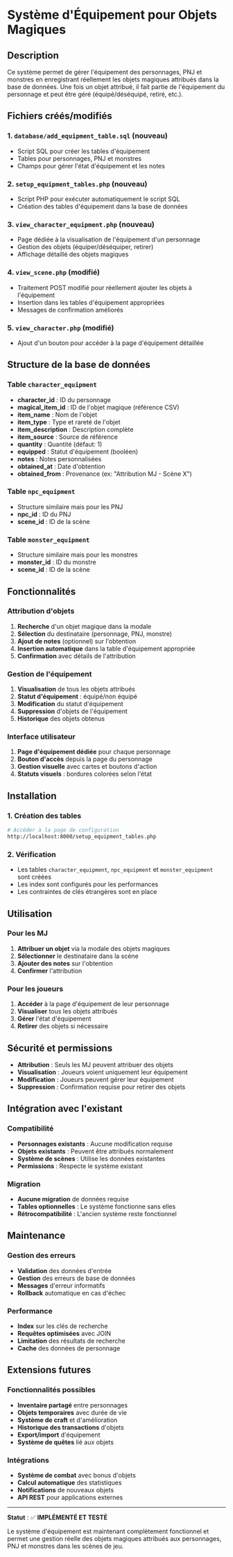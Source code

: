 # Système d'Équipement pour Objets Magiques

## Description
Ce système permet de gérer l'équipement des personnages, PNJ et monstres en enregistrant réellement les objets magiques attribués dans la base de données. Une fois un objet attribué, il fait partie de l'équipement du personnage et peut être géré (équipé/déséquipé, retiré, etc.).

## Fichiers créés/modifiés

### 1. `database/add_equipment_table.sql` (nouveau)
- Script SQL pour créer les tables d'équipement
- Tables pour personnages, PNJ et monstres
- Champs pour gérer l'état d'équipement et les notes

### 2. `setup_equipment_tables.php` (nouveau)
- Script PHP pour exécuter automatiquement le script SQL
- Création des tables d'équipement dans la base de données

### 3. `view_character_equipment.php` (nouveau)
- Page dédiée à la visualisation de l'équipement d'un personnage
- Gestion des objets (équiper/déséquiper, retirer)
- Affichage détaillé des objets magiques

### 4. `view_scene.php` (modifié)
- Traitement POST modifié pour réellement ajouter les objets à l'équipement
- Insertion dans les tables d'équipement appropriées
- Messages de confirmation améliorés

### 5. `view_character.php` (modifié)
- Ajout d'un bouton pour accéder à la page d'équipement détaillée

## Structure de la base de données

### Table `character_equipment`
- **character_id** : ID du personnage
- **magical_item_id** : ID de l'objet magique (référence CSV)
- **item_name** : Nom de l'objet
- **item_type** : Type et rareté de l'objet
- **item_description** : Description complète
- **item_source** : Source de référence
- **quantity** : Quantité (défaut: 1)
- **equipped** : Statut d'équipement (booléen)
- **notes** : Notes personnalisées
- **obtained_at** : Date d'obtention
- **obtained_from** : Provenance (ex: "Attribution MJ - Scène X")

### Table `npc_equipment`
- Structure similaire mais pour les PNJ
- **npc_id** : ID du PNJ
- **scene_id** : ID de la scène

### Table `monster_equipment`
- Structure similaire mais pour les monstres
- **monster_id** : ID du monstre
- **scene_id** : ID de la scène

## Fonctionnalités

### Attribution d'objets
1. **Recherche** d'un objet magique dans la modale
2. **Sélection** du destinataire (personnage, PNJ, monstre)
3. **Ajout de notes** (optionnel) sur l'obtention
4. **Insertion automatique** dans la table d'équipement appropriée
5. **Confirmation** avec détails de l'attribution

### Gestion de l'équipement
1. **Visualisation** de tous les objets attribués
2. **Statut d'équipement** : équipé/non équipé
3. **Modification** du statut d'équipement
4. **Suppression** d'objets de l'équipement
5. **Historique** des objets obtenus

### Interface utilisateur
1. **Page d'équipement dédiée** pour chaque personnage
2. **Bouton d'accès** depuis la page du personnage
3. **Gestion visuelle** avec cartes et boutons d'action
4. **Statuts visuels** : bordures colorées selon l'état

## Installation

### 1. Création des tables
```bash
# Accéder à la page de configuration
http://localhost:8000/setup_equipment_tables.php
```

### 2. Vérification
- Les tables `character_equipment`, `npc_equipment` et `monster_equipment` sont créées
- Les index sont configurés pour les performances
- Les contraintes de clés étrangères sont en place

## Utilisation

### Pour les MJ
1. **Attribuer un objet** via la modale des objets magiques
2. **Sélectionner** le destinataire dans la scène
3. **Ajouter des notes** sur l'obtention
4. **Confirmer** l'attribution

### Pour les joueurs
1. **Accéder** à la page d'équipement de leur personnage
2. **Visualiser** tous les objets attribués
3. **Gérer** l'état d'équipement
4. **Retirer** des objets si nécessaire

## Sécurité et permissions

- **Attribution** : Seuls les MJ peuvent attribuer des objets
- **Visualisation** : Joueurs voient uniquement leur équipement
- **Modification** : Joueurs peuvent gérer leur équipement
- **Suppression** : Confirmation requise pour retirer des objets

## Intégration avec l'existant

### Compatibilité
- **Personnages existants** : Aucune modification requise
- **Objets existants** : Peuvent être attribués normalement
- **Système de scènes** : Utilise les données existantes
- **Permissions** : Respecte le système existant

### Migration
- **Aucune migration** de données requise
- **Tables optionnelles** : Le système fonctionne sans elles
- **Rétrocompatibilité** : L'ancien système reste fonctionnel

## Maintenance

### Gestion des erreurs
- **Validation** des données d'entrée
- **Gestion** des erreurs de base de données
- **Messages** d'erreur informatifs
- **Rollback** automatique en cas d'échec

### Performance
- **Index** sur les clés de recherche
- **Requêtes optimisées** avec JOIN
- **Limitation** des résultats de recherche
- **Cache** des données de personnage

## Extensions futures

### Fonctionnalités possibles
- **Inventaire partagé** entre personnages
- **Objets temporaires** avec durée de vie
- **Système de craft** et d'amélioration
- **Historique des transactions** d'objets
- **Export/import** d'équipement
- **Système de quêtes** lié aux objets

### Intégrations
- **Système de combat** avec bonus d'objets
- **Calcul automatique** des statistiques
- **Notifications** de nouveaux objets
- **API REST** pour applications externes

---

**Statut** : ✅ **IMPLÉMENTÉ ET TESTÉ**

Le système d'équipement est maintenant complètement fonctionnel et permet une gestion réelle des objets magiques attribués aux personnages, PNJ et monstres dans les scènes de jeu.



